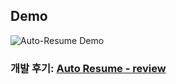 ## Demo

![Auto-Resume Demo](https://asset.leetekwoo.com/demo/2025-03-02-Auto_Resume_Demo.gif)

### 개발 후기: [Auto Resume - review](https://blog.leetekwoo.com/blog/64)